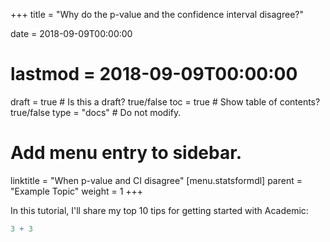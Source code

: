 +++
title = "Why do the p-value and the confidence interval disagree?"

date = 2018-09-09T00:00:00
# lastmod = 2018-09-09T00:00:00

draft = true  # Is this a draft? true/false
toc = true  # Show table of contents? true/false
type = "docs"  # Do not modify.

# Add menu entry to sidebar.
linktitle = "When p-value and CI disagree"
[menu.statsformdl]
  parent = "Example Topic"
  weight = 1
+++

In this tutorial, I'll share my top 10 tips for getting started with Academic:

```r
3 + 3
``` 

